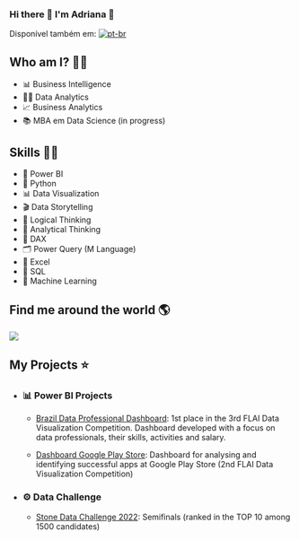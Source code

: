 ### Hi there 👋 I'm Adriana 👋

Disponível também em: [![pt-br](https://img.shields.io/badge/lang-pt--br-green.svg)](README.md)

## Who am I? 👩‍💻

* 📊 Business Intelligence
* 👩‍💻 Data Analytics
* 📈 Business Analytics
* 📚 MBA em Data Science (in progress)

## Skills 👩‍💻

* 🧮 Power BI
* 🐍 Python
* 📊 Data Visualization
* 🎬 Data Storytelling
* 🧠 Logical Thinking
* 🧠 Analytical Thinking 
* 🧮 DAX
* 🗂️ Power Query (M Language)
* 📝 Excel
* 📜 SQL
* 🔮 Machine Learning 

## Find me around the world :earth_americas:

<a href="https://www.linkedin.com/in/adrianatakahagui/" target="_blank"><img src="https://img.shields.io/badge/linkedin-%230077B5.svg?&style=for-the-badge&logo=linkedin&logoColor=white"/><a/>

## My Projects ⭐
  
* ### 📊 Power BI Projects
  
  * [Brazil Data Professional Dashboard](https://github.com/adriana-takahagui/Profissional-Dados-Brasil): 1st place in the 3rd FLAI Data Visualization Competition. Dashboard developed with a focus on data professionals, their skills, activities and salary.

  * [Dashboard Google Play Store](https://github.com/adriana-takahagui/Google-Play-Store): Dashboard for analysing and identifying successful apps at Google Play Store (2nd FLAI Data Visualization Competition)
  
* ### ⚙ Data Challenge
  
  * [Stone Data Challenge 2022](https://github.com/adriana-takahagui/STONE-Data-Challenge-2022-3-Etapa): Semifinals (ranked in the TOP 10 among 1500 candidates)

<!--
**adriana-takahagui/adriana-takahagui** is a ✨ _special_ ✨ repository because its `README.md` (this file) appears on your GitHub profile.

Here are some ideas to get you started:

- 🔭 I’m currently working on ...
- 🌱 I’m currently learning ...
- 👯 I’m looking to collaborate on ...
- 🤔 I’m looking for help with ...
- 💬 Ask me about ...
- 📫 How to reach me: ...
- 😄 Pronouns: ...
- ⚡ Fun fact: ...
-->

